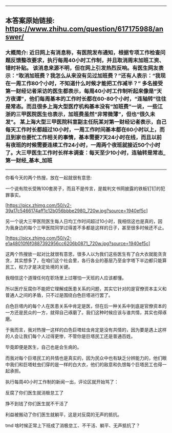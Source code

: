 ----------------------------------------
## 本答案原始链接: https://www.zhihu.com/question/617175988/answer/
### 大概简介: 近日网上有消息称，有医院发布通知，根据专项工作检查问题反馈整改要求，执行每周40小时工作制，并且取消周末加班工资、错时补贴。 该消息来源不明，但在网上引发热烈反响。有医生网友表示：“取消加班费？我怎么从来没有见过加班费？”还有人表示：“我现在一周工作80个小时，不知道什么时候才能把工作减半？” 多名接受第一财经记者采访的医生都表示，每周40小时工作制听起来像是“天方夜谭”，他们每周基本的工作时长都在60-80个小时，“连轴转”往往是常态。而且很多上海大型医疗机构基本没有“加班费”一说，一些江浙的三甲医院医生也表示，加班费虽然“非常微薄”，但也“很久未发”。 某上海大型三甲医院科室副主任阮某对第一财经记者表示，自己每天工作时长都超过10小时，一周工作时间基本都在60小时以上，而且到家也要忙工作相关的事情，基本需要7天24小时在线，而且以前有夜班的时候需要连续工作24小时，一周两个夜班就接近50个小时了。大三甲医生工作时长样本调查：每天至少10小时，连轴转是常态_第一财经_基本_加班
----------------------------------------
你看今天的两个热搜，放在一起就很有意思:

一个说有院长受贿100套房子，而且不是传言，是裁判文书网披露的铁板钉钉的犯罪事实。

[https://picx.zhimg.com/50/v2-39a17c5466174aff1c12b056bbbe2980_720w.jpg?source=1940ef5c]

另一个说大三甲医院医生每人日均工作时间超过10小时，我相信这也是真的，因为我身边的每个三甲医院同学过得差不多都是这样的日子，甚至很多时候还不止。

[https://picx.zhimg.com/50/v2-e1a48010f6f0887392956cc6206b0871_720w.jpg?source=1940ef5c]

这两个热搜放一起对比就很有意思，很多人以为我们这些医生有了白大衣就能贪贪贪，其实想多了，在咱们这个社会里，各行各业的基层乃至金字塔下半边都只能算民工，权力才是决定处境的关键。

我相信这个道理任何在职场里上过哪怕一天班的人应该都懂。

所以医疗反腐你不能把它理解成医患关系的问题，其实它针对的是官僚资本主义和普通人之间的矛盾，只不过是围绕白色巨塔进行罢了。

白色巨塔内的每个人在医患关系中肯定是医，但在后一种关系中到底是官僚资本的一方还是民众的一方，就得自己琢磨了。我们这种时候应该与谁共情，其实也得琢磨。

于我而言，我对热搜一这样的白色巨塔蛀虫肯定是没有共情的，因为要是遇上这样的人会让我们每个人过得更惨，不管你是巨塔民工还是普通百姓。

毕竟即便是医生，自己也是会生病的。

而我对每个巨塔民工的共情也是真实的，因为民众中也有缺乏分辨能力的，他们眼中我们和巨塔蛀虫们穿的是一样的白大衣，他们的敌意和仇恨每个巨塔民工也得一起承担。

执行每周40小时工作制的新闻一出，评论区就开始骂了：

反腐了你们医生就消极怠工了

挣不到钱了你们医生就不干活了

利益被搬动了你们医生就躺平，这是对反腐的无声的抵抗。

tmd 啥时候正常上下班成了消极怠工、不干活、躺平、无声抵抗了？